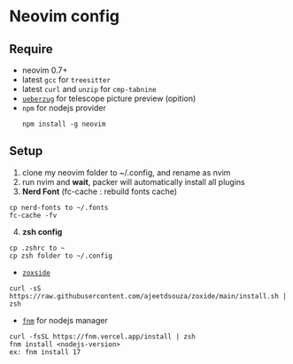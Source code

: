 # Neovim config

## Require
* neovim 0.7+
* latest `gcc` for `treesitter`
* latest `curl` and `unzip` for `cmp-tabnine`
* [`ueberzug`](https://github.com/seebye/ueberzug) for telescope picture preview (opition)
* `npm` for nodejs provider
  ```
  npm install -g neovim 
  ```
## Setup
1. clone my neovim folder to ~/.config, and rename as nvim 
2. run nvim and **wait**, packer will automatically install all plugins
3. **Nerd Font** (fc-cache : rebuild fonts cache)
```
cp nerd-fonts to ~/.fonts
fc-cache -fv
``` 
4. **zsh config**
```
cp .zshrc to ~
cp zsh folder to ~/.config
```
* [`zoxside`](https://github.com/ajeetdsouza/zoxide)
```
curl -sS https://raw.githubusercontent.com/ajeetdsouza/zoxide/main/install.sh | zsh
```
* [`fnm`](https://github.com/Schniz/fnm) for nodejs manager
```
curl -fsSL https://fnm.vercel.app/install | zsh
fnm install <nodejs-version>
ex: fnm install 17
```
